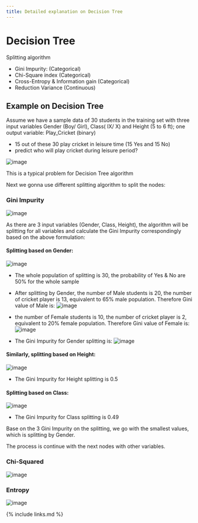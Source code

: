 ```yaml
---
title: Detailed explanation on Decision Tree
---
```


# Decision Tree

Splitting algorithm

- Gini Impurity: (Categorical)
- Chi-Square index (Categorical)
- Cross-Entropy & Information gain (Categorical)
- Reduction Variance (Continuous)

## Example on Decision Tree 
Assume we have a sample data of 30 students in the training set with three input variables Gender (Boy/ Girl), Class( IX/ X) and Height (5 to 6 ft); one output variable: Play_Cricket (binary)
 - 15 out of these 30 play cricket in leisure time (15 Yes and 15 No)
 - predict who will play cricket during leisure period?

![image](https://user-images.githubusercontent.com/43855029/121087243-30194280-c7b2-11eb-9832-7df802385977.png)

This is a typical problem for Decision Tree algorithm

Next we gonna use different splitting algorithm to split the nodes:

### Gini Impurity
![image](https://user-images.githubusercontent.com/43855029/121087017-e4669900-c7b1-11eb-9e6f-c0b47f1e0afb.png)

As there are 3 input variables (Gender, Class, Height), the algorithm will be splitting for all variables and calculate the Gini Impurity correspondingly based on the above formulation:

#### Splitting based on Gender:

![image](https://user-images.githubusercontent.com/43855029/121087345-4e7f3e00-c7b2-11eb-978f-790b9223a8c9.png)

- The whole population of splitting is 30, the probability of Yes & No are 50% for the whole sample
- After splitting by Gender, the number of Male students is 20, the number of cricket player is 13, equivalent to 65% male population. Therefore Gini value of Male is: ![image](https://user-images.githubusercontent.com/43855029/121094477-b5095980-c7bc-11eb-8db4-45c572b87691.png)

- the number of Female students is 10, the number of cricket player is 2, equivalent to 20% female population. Therefore Gini value of Female is: ![image](https://user-images.githubusercontent.com/43855029/121094541-cfdbce00-c7bc-11eb-803f-493a141718f5.png)

- The Gini Impurity for Gender splitting is: ![image](https://user-images.githubusercontent.com/43855029/121094621-ee41c980-c7bc-11eb-9c43-7d6c50124c13.png)

#### Similarly, splitting based on Height:

![image](https://user-images.githubusercontent.com/43855029/121094742-17faf080-c7bd-11eb-8131-dc7a16a6f00a.png)

- The Gini Impurity for Height splitting is 0.5

#### Splitting based on Class:

![image](https://user-images.githubusercontent.com/43855029/121094840-3eb92700-c7bd-11eb-925b-d34cd37130a6.png)

- The Gini Impurity for Class splitting is 0.49

Base on the 3 Gini Impurity on the splitting, we go with the smallest values, which is splitting by Gender.

The process is continue with the next nodes with other variables.

### Chi-Squared

![image](https://user-images.githubusercontent.com/43855029/121095363-37464d80-c7be-11eb-87bc-dd2fa3093c2c.png)

### Entropy

![image](https://user-images.githubusercontent.com/43855029/121095141-c56e0400-c7bd-11eb-91ce-f8da11ad66aa.png)




{% include links.md %}
